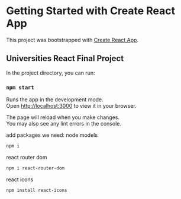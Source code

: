 # Getting Started with Create React App

This project was bootstrapped with [Create React App](https://github.com/facebook/create-react-app).

## Universities React Final Project

In the project directory, you can run:

### `npm start`

Runs the app in the development mode.\
Open [http://localhost:3000](http://localhost:3000) to view it in your browser.

The page will reload when you make changes.\
You may also see any lint errors in the console.

add packages we need:
node models

```sh
npm i
```

react router dom

```sh
npm i react-router-dom

```

react icons

```sh
npm install react-icons

```
